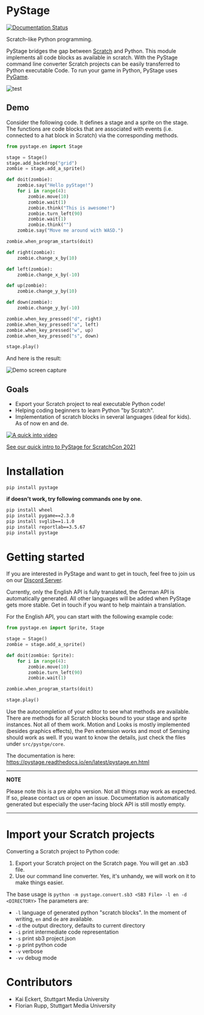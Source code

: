 # PyStage

[![Documentation Status](https://readthedocs.org/projects/pystage/badge/?version=latest)](https://pystage.readthedocs.io/en/latest/?badge=latest)

Scratch-like Python programming.

PyStage bridges the gap between [Scratch](https://scratch.mit.edu/) and Python. This module implements all code blocks
as available in scratch. With the PyStage command line converter Scratch projects can be easily
transferred to Python executable Code. To run your game in Python, PyStage uses [PyGame](https://www.pygame.org/news).

![test](docs/pystage.png)

## Demo

Consider the following code. It defines a stage and a sprite on the stage. The functions are code blocks that are associated with events (i.e. connected to a hat block in Scratch) via the corresponding methods.

```python
from pystage.en import Stage

stage = Stage()
stage.add_backdrop("grid")
zombie = stage.add_a_sprite()

def doit(zombie):
    zombie.say("Hello pyStage!")
    for i in range(4):
        zombie.move(10)
        zombie.wait(1)
        zombie.think("This is awesome!")
        zombie.turn_left(90)
        zombie.wait(1)
        zombie.think("")
    zombie.say("Move me around with WASD.")

zombie.when_program_starts(doit)

def right(zombie):
    zombie.change_x_by(10)

def left(zombie):
    zombie.change_x_by(-10)

def up(zombie):
    zombie.change_y_by(10)

def down(zombie):
    zombie.change_y_by(-10)

zombie.when_key_pressed("d", right)
zombie.when_key_pressed("a", left)
zombie.when_key_pressed("w", up)
zombie.when_key_pressed("s", down)

stage.play()

```

And here is the result:

![Demo screen capture](https://i.imgur.com/4esXD9L.gif)

## Goals
* Export your Scratch project to real executable Python code!
* Helping coding beginners to learn Python "by Scratch".
* Implementation of scratch blocks in several languages (ideal for kids). As of now en and de.


[![A quick into video](https://img.youtube.com/vi/Bo3kUF9k0Vg/0.jpg)](https://www.youtube.com/watch?v=Bo3kUF9k0Vg)

[See our quick intro to PyStage for ScratchCon 2021](https://www.youtube.com/watch?v=Bo3kUF9k0Vg)


# Installation
```pip install pystage```

**if doesn't work, try following commands one by one.**
```bash
pip install wheel
pip install pygame==2.3.0
pip install svglib==1.1.0
pip install reportlab==3.5.67
pip install pystage
```

# Getting started

If you are interested in PyStage and want to get in touch, feel free to join us on our [Discord Server](https://discord.gg/MSGrs3UCCz).

Currently, only the English API is fully translated, the German API is automatically generated. All other languages will be added when PyStage gets more stable. Get in touch if you want to help maintain a translation.

For the English API, you can start with the following example code:

```python
from pystage.en import Sprite, Stage

stage = Stage()
zombie = stage.add_a_sprite()

def doit(zombie: Sprite):
    for i in range(4):
        zombie.move(10)
        zombie.turn_left(90)
        zombie.wait(1)

zombie.when_program_starts(doit)

stage.play()
```

Use the autocompletion of your editor to see what methods are available. There are methods for all Scratch blocks bound to your stage and sprite instances. Not all of them work. Motion and Looks is mostly implemented (besides graphics effects), the Pen extension works and most of Sensing should work as well. If you want to know the details, just check the files under `src/pystge/core`. 

The documentation is here: https://pystage.readthedocs.io/en/latest/pystage.en.html

---

**NOTE**

Please note this is a pre alpha version. Not all things may work as expected. If so, please contact us or open an issue. Documentation is automatically generated but especially the user-facing block API is still mostly empty.

---

# Import your Scratch projects
Converting a Scratch project to Python code:
1. Export your Scratch project on the Scratch page. You will get an .sb3 file.
2. Use our command line converter. Yes, it's unhandy, we will work on it to make things easier.

The base usage is ```python -m pystage.convert.sb3 <SB3 File> -l en -d <DIRECTORY>```
The parameters are:
* ```-l``` language of generated python "scratch blocks". In the moment of writing, ```en``` and ```de``` are available.
* ```-d``` the output directory, defaults to current directory
* ```-i``` print intermediate code representation
* ```-s``` print sb3 project.json
* ```-p``` print python code
* ```-v``` verbose
* ```-vv``` debug mode


# Contributors

* Kai Eckert, Stuttgart Media University
* Florian Rupp, Stuttgart Media University
